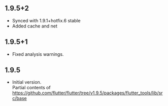 ## 1.9.5+2
- Synced with 1.9.1+hotfix.6 stable
- Added cache and net

## 1.9.5+1
- Fixed analysis warnings.

## 1.9.5

- Initial version.  
Partial contents of https://github.com/flutter/flutter/tree/v1.9.5/packages/flutter_tools/lib/src/base
